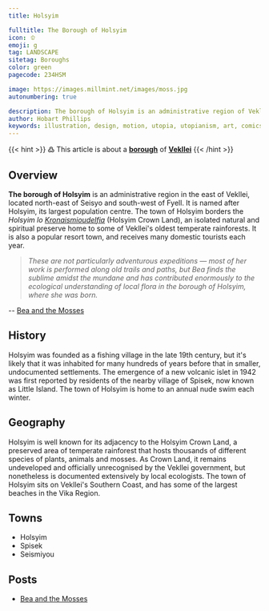 ```yaml
---
title: Holsyim

fulltitle: The Borough of Holsyim
icon: 🫑
emoji: g
tag: LANDSCAPE
sitetag: Boroughs
color: green
pagecode: 234HSM

image: https://images.millmint.net/images/moss.jpg
autonumbering: true

description: The borough of Holsyim is an administrative region of Vekllei, a utopian country created by Hobart Phillips.
author: Hobart Phillips
keywords: illustration, design, motion, utopia, utopianism, art, comics, comic, hobart, phillips, vekllei, millmint
---
```

{{< hint >}}
߷ This article is about a [**borough**](/utopia/landscape/boroughs) of [**Vekllei**](/utopia/vekllei/)
{{< /hint >}}

## Overview

**The borough of Holsyim** is an administrative region in the east of Vekllei, located north-east of Seisyo and south-west of Fyell. It is named after Holsyim, its largest population centre. The town of Holsyim borders the *Holsyim lo [Kronaismioudelfia](/posts/2020-12-05-gods/)* (Holsyim Crown Land), an isolated natural and spiritual preserve home to some of Vekllei's oldest temperate rainforests. It is also a popular resort town, and receives many domestic tourists each year.

>*These are not particularly adventurous expeditions — most of her work is performed along old trails and paths, but Bea finds the sublime amidst the mundane and has contributed enormously to the ecological understanding of local flora in the borough of Holsyim, where she was born.*

-- [Bea and the Mosses](/posts/2020-12-08-bea/)

## History

Holsyim was founded as a fishing village in the late 19th century, but it's likely that it was inhabited for many hundreds of years before that in smaller, undocumented settlements. The emergence of a new volcanic islet in 1942 was first reported by residents of the nearby village of Spisek, now known as Little Island. The town of Holsyim is home to an annual nude swim each winter.

## Geography

Holsyim is well known for its adjacency to the Holsyim Crown Land, a preserved area of temperate rainforest that hosts thousands of different species of plants, animals and mosses. As Crown Land, it remains undeveloped and officially unrecognised by the Vekllei government, but nonetheless is documented extensively by local ecologists. The town of Holsyim sits on Vekllei's Southern Coast, and has some of the largest beaches in the Vika Region.

## Towns
- Holsyim
- Spisek
- Seismiyou

## Posts
- [Bea and the Mosses](/posts/2020-12-08-bea/)

